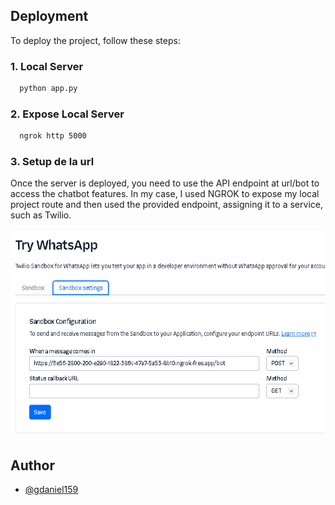 ## Deployment

To deploy the project, follow these steps:

### 1. Local Server

```bash
  python app.py
```

### 2. Expose Local Server

```bash
  ngrok http 5000
```

### 3. Setup de la url

Once the server is deployed, you need to use the API endpoint at url/bot to access the chatbot features. In my case, I used NGROK to expose my local project route and then used the provided endpoint, assigning it to a service, such as Twilio.

![Logo](img_twilo_reference.png)

## Author

- [@gdaniel159](https://www.github.com/gdaniel159)
